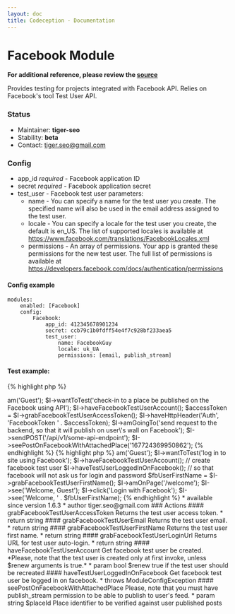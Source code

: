 ```yaml
---
layout: doc
title: Codeception - Documentation
---
```


# Facebook Module
**For additional reference, please review the [source](https://github.com/Codeception/Codeception/tree/master/src/Codeception/Module/Facebook.php)**


Provides testing for projects integrated with Facebook API.
Relies on Facebook's tool Test User API.

### Status

* Maintainer: **tiger-seo**
* Stability: **beta**
* Contact: tiger.seo@gmail.com

### Config

* app_id *required* - Facebook application ID
* secret *required* - Facebook application secret
* test_user - Facebook test user parameters:
    * name - You can specify a name for the test user you create. The specified name will also be used in the email address assigned to the test user.
    * locale - You can specify a locale for the test user you create, the default is en_US. The list of supported locales is available at https://www.facebook.com/translations/FacebookLocales.xml
    * permissions - An array of permissions. Your app is granted these permissions for the new test user. The full list of permissions is available at https://developers.facebook.com/docs/authentication/permissions

#### Config example

    modules:
        enabled: [Facebook]
        config:
            Facebook:
                app_id: 412345678901234
                secret: ccb79c1b0fdff54e4f7c928bf233aea5
                test_user:
                    name: FacebookGuy
                    locale: uk_UA
                    permissions: [email, publish_stream]

####  Test example:

{% highlight php %}

<?php
$I = new ApiGuy($scenario);
$I->am('Guest');
$I->wantToTest('check-in to a place be published on the Facebook using API');
$I->haveFacebookTestUserAccount();
$accessToken = $I->grabFacebookTestUserAccessToken();
$I->haveHttpHeader('Auth', 'FacebookToken ' . $accessToken);
$I->amGoingTo('send request to the backend, so that it will publish on user\'s wall on Facebook');
$I->sendPOST('/api/v1/some-api-endpoint');
$I->seePostOnFacebookWithAttachedPlace('167724369950862');


{% endhighlight %}

{% highlight php %}

<?php
$I = new WebGuy($scenario);
$I->am('Guest');
$I->wantToTest('log in to site using Facebook');
$I->haveFacebookTestUserAccount(); // create facebook test user
$I->haveTestUserLoggedInOnFacebook(); // so that facebook will not ask us for login and password
$fbUserFirstName = $I->grabFacebookTestUserFirstName();
$I->amOnPage('/welcome');
$I->see('Welcome, Guest');
$I->click('Login with Facebook');
$I->see('Welcome, ' . $fbUserFirstName);


{% endhighlight %}

 * available since version 1.6.3
 * author tiger.seo@gmail.com

### Actions


#### grabFacebookTestUserAccessToken


Returns the test user access token.

 * return string


#### grabFacebookTestUserEmail


Returns the test user email.

 * return string


#### grabFacebookTestUserFirstName


Returns the test user first name.

 * return string


#### grabFacebookTestUserLoginUrl


Returns URL for test user auto-login.

 * return string


#### haveFacebookTestUserAccount


Get facebook test user be created.

*Please, note that the test user is created only at first invoke, unless $renew arguments is true.*

 * param bool $renew true if the test user should be recreated


#### haveTestUserLoggedInOnFacebook


Get facebook test user be logged in on facebook.

 * throws ModuleConfigException


#### seePostOnFacebookWithAttachedPlace



Please, note that you must have publish_stream permission to be able to publish to user's feed.

 * param string $placeId Place identifier to be verified against user published posts
